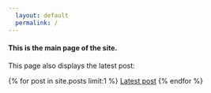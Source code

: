 ```yaml
---
  layout: default
  permalink: /
---
```

#### This is the main page of the site.

This page also displays the latest post:

{% for post in site.posts limit:1 %}
  <a class="post-title" href="{{ site.url }}{{ site.baseurl }}{{ post.url }}">Latest post</a>
{% endfor %}
